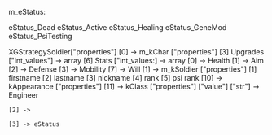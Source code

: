 m_eStatus:

eStatus_Dead
eStatus_Active
eStatus_Healing
eStatus_GeneMod
eStatus_PsiTesting



XGStrategySoldier["properties"]
    [0] -> m_kChar
        ["properties"]
            [3] Upgrades
                ["int_values"] -> array
            [6] Stats
                ["int_values:] -> array
                    [0] -> Health
                    [1] -> Aim
                    [2] -> Defense
                    [3] -> Mobility
                    [7] -> Will
    [1] -> m_kSoldier
        ["properties"]
            [1] firstname
            [2] lastname
            [3] nickname
            [4] rank
            [5] psi rank
            [10] -> kAppearance
                ["properties"]
            [11] -> kClass
                ["properties"]
                    ["value"]
                        ["str"] -> Engineer
    
    [2] ->

    [3] -> eStatus
    